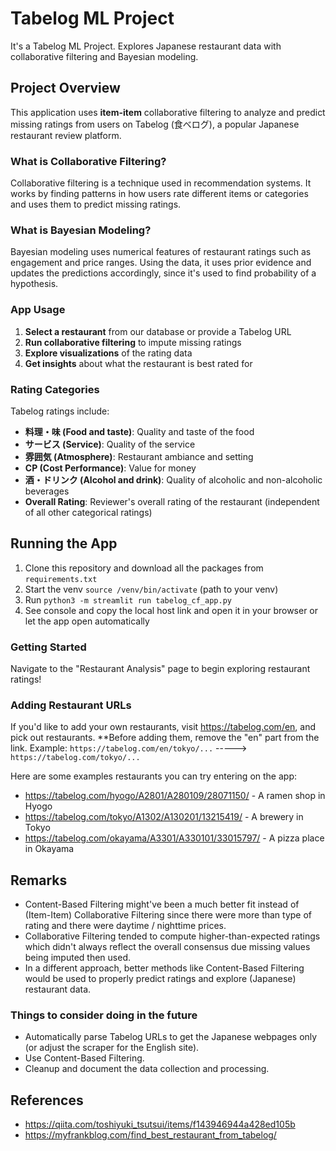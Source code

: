 # Tabelog ML Project
It's a Tabelog ML Project. Explores Japanese restaurant data with collaborative filtering and Bayesian modeling.

## Project Overview
    
This application uses **item-item** collaborative filtering 
to analyze and predict missing ratings from users on Tabelog (食べログ), 
a popular Japanese restaurant review platform.

### What is Collaborative Filtering?
Collaborative filtering is a technique used in recommendation systems. It works by finding patterns in how users 
rate different items or categories and uses them to predict missing ratings.

### What is Bayesian Modeling?
Bayesian modeling uses numerical features of restaurant ratings such as engagement and price ranges. 
Using the data, it uses prior evidence and updates the predictions accordingly, since it's used to find probability of a hypothesis.

### App Usage
1. **Select a restaurant** from our database or provide a Tabelog URL
2. **Run collaborative filtering** to impute missing ratings
3. **Explore visualizations** of the rating data
4. **Get insights** about what the restaurant is best rated for

### Rating Categories
Tabelog ratings include:
- **料理・味 (Food and taste)**: Quality and taste of the food
- **サービス (Service)**: Quality of the service
- **雰囲気 (Atmosphere)**: Restaurant ambiance and setting
- **CP (Cost Performance)**: Value for money
- **酒・ドリンク (Alcohol and drink)**: Quality of alcoholic and non-alcoholic beverages
- **Overall Rating**: Reviewer's overall rating of the restaurant (independent of all other categorical ratings)

## Running the App
1. Clone this repository and download all the packages from `requirements.txt`
2. Start the venv `source /venv/bin/activate` (path to your venv)
3. Run `python3 -m streamlit run tabelog_cf_app.py`
4. See console and copy the local host link and open it in your browser or let the app open automatically

### Getting Started
Navigate to the "Restaurant Analysis" page to begin exploring restaurant ratings!

### Adding Restaurant URLs
If you'd like to add your own restaurants, visit https://tabelog.com/en, and pick out restaurants. **Before adding them, remove the "en" part from the link.
Example: `https://tabelog.com/en/tokyo/...` ----->  `https://tabelog.com/tokyo/...`

Here are some examples restaurants you can try entering on the app:
- https://tabelog.com/hyogo/A2801/A280109/28071150/ - A ramen shop in Hyogo
- https://tabelog.com/tokyo/A1302/A130201/13215419/ - A brewery in Tokyo
- https://tabelog.com/okayama/A3301/A330101/33015797/ - A pizza place in Okayama

## Remarks
- Content-Based Filtering might've been a much better fit instead of (Item-Item) Collaborative Filtering since there were more than type of rating and there were daytime / nighttime prices.
- Collaborative Filtering tended to compute higher-than-expected ratings which didn't always reflect the overall consensus due missing values being imputed then used.
- In a different approach, better methods like Content-Based Filtering would be used to properly predict ratings and explore (Japanese) restaurant data.

### Things to consider doing in the future
- Automatically parse Tabelog URLs to get the Japanese webpages only (or adjust the scraper for the English site).
- Use Content-Based Filtering.
- Cleanup and document the data collection and processing.

## References
- https://qiita.com/toshiyuki_tsutsui/items/f143946944a428ed105b
- https://myfrankblog.com/find_best_restaurant_from_tabelog/